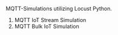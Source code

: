MQTT-Simulations utilizing Locust Python.
1. MQTT IoT Stream Simulation
2. MQTT Bulk IoT Simulation
